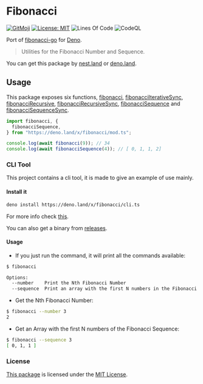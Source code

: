 # Fibonacci

[![GitMoji](https://img.shields.io/badge/Gitmoji-%F0%9F%8E%A8%20-FFDD67.svg)](https://gitmoji.dev)
[![License: MIT](https://img.shields.io/badge/License-MIT-blue.svg)](https://opensource.org/licenses/MIT)
![Lines Of Code](https://img.shields.io/tokei/lines/github.com/UltiRequiem/fibonacci-deno?color=blue&label=Total%20Lines)
![CodeQL](https://github.com/UltiRequiem/fibonacci-deno/workflows/CodeQL/badge.svg)

Port of [fibonacci-go](https://github.com/UltiRequiem/fibonacci) for
[Deno](https://deno.land).

> Utilities for the Fibonacci Number and Sequence.

You can get this package by [nest.land](https://nest.land/package/fibonacci) or
[deno.land](https://deno.land/x/fibonacci).

## Usage

This package exposes six functions,
[fibonacci](https://github.com/UltiRequiem/fibonacci-deno/blob/main/src/iterative.ts#L6),
[fibonacciIterativeSync](https://github.com/UltiRequiem/fibonacci-deno/blob/main/src/iterative.ts#L15),
[fibonacciRecursive](https://github.com/UltiRequiem/fibonacci-deno/blob/main/src/recursion.ts#L6),
[fibonacciRecursiveSync](https://github.com/UltiRequiem/fibonacci-deno/blob/main/src/recursion.ts#L15),
[fibonacciSequence](https://github.com/UltiRequiem/fibonacci-deno/blob/main/src/sequence.ts#L8) and
[fibonacciSequenceSync](https://github.com/UltiRequiem/fibonacci-deno/blob/main/src/sequence.ts#L17).

```typescript
import fibonacci, {
  fibonacciSequence,
} from "https://deno.land/x/fibonacci/mod.ts";

console.log(await fibonacci(9)); // 34
console.log(await fibonacciSequence(4)); // [ 0, 1, 1, 2]
```

### CLI Tool

This project contains a cli tool, it is made to give an example of use mainly.

#### Install it

```bash
deno install https://deno.land/x/fibonacci/cli.ts
```

For more info check [this](https://deno.land/manual/tools/script_installer).

You can also get a binary from [releases](https://github.com/UltiRequiem/deno-clear/releases/latest).

#### Usage

- If you just run the command, it will print all the commands available:

```bash
$ fibonacci

Options:
  --number    Print the Nth Fibonacci Number
  --sequence  Print an array with the first N numbers in the Fibonacci sequence
```

- Get the Nth Fibonacci Number:

```bash
$ fibonacci --number 3
2
```

- Get an Array with the first N numbers of the Fibonacci Sequence:

```bash
$ fibonacci --sequence 3
[ 0, 1, 1 ]
```

### License

[This package](https://deno.land/x/fibonacci) is licensed under the
[MIT License](./LICENSE.md).
